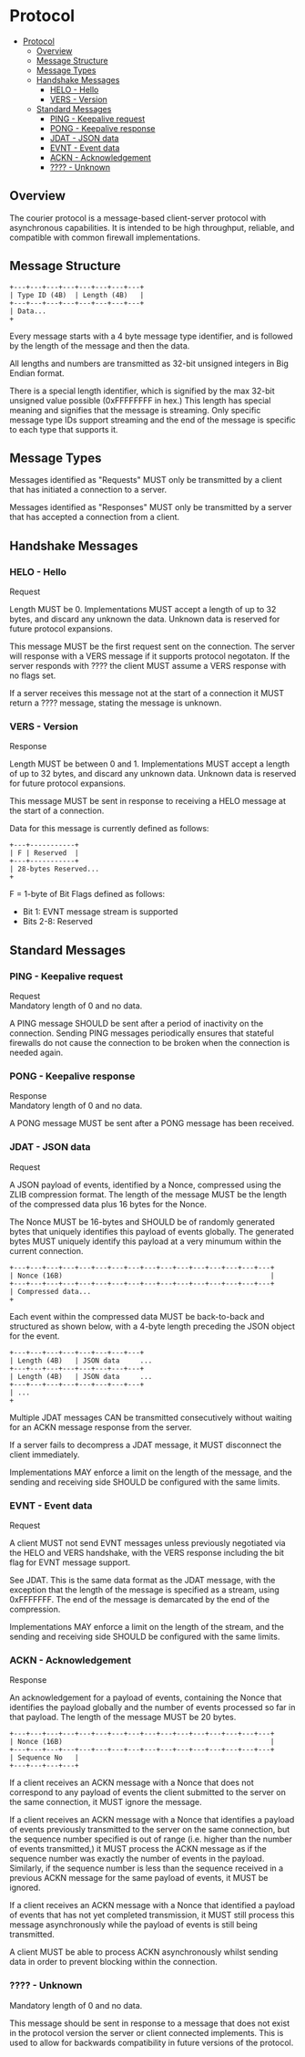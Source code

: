 # Protocol

- [Protocol](#protocol)
  - [Overview](#overview)
  - [Message Structure](#message-structure)
  - [Message Types](#message-types)
  - [Handshake Messages](#handshake-messages)
    - [HELO - Hello](#helo---hello)
    - [VERS - Version](#vers---version)
  - [Standard Messages](#standard-messages)
    - [PING - Keepalive request](#ping---keepalive-request)
    - [PONG - Keepalive response](#pong---keepalive-response)
    - [JDAT - JSON data](#jdat---json-data)
    - [EVNT - Event data](#evnt---event-data)
    - [ACKN - Acknowledgement](#ackn---acknowledgement)
    - [???? - Unknown](#unknown)

## Overview

The courier protocol is a message-based client-server protocol with asynchronous
capabilities. It is intended to be high throughput, reliable, and compatible
with common firewall implementations.

## Message Structure

```text
+---+---+---+---+---+---+---+---+
| Type ID (4B)  | Length (4B)   |
+---+---+---+---+---+---+---+---+
| Data...
+
```

Every message starts with a 4 byte message type identifier, and is followed by
the length of the message and then the data.

All lengths and numbers are transmitted as 32-bit unsigned integers in Big
Endian format.

There is a special length identifier, which is signified by the max 32-bit
unsigned value possible (0xFFFFFFFF in hex.) This length has special meaning
and signifies that the message is streaming. Only specific message type IDs
support streaming and the end of the message is specific to each type that
supports it.

## Message Types

Messages identified as "Requests" MUST only be transmitted by a client that has
initiated a connection to a server.

Messages identified as "Responses" MUST only be transmitted by a server that has
accepted a connection from a client.

## Handshake Messages

### HELO - Hello

Request

Length MUST be 0. Implementations MUST accept a length of up to 32 bytes, and
discard any unknown the data. Unknown data is reserved for future protocol
expansions.

This message MUST be the first request sent on the connection. The server will
response with a VERS message if it supports protocol negotaton. If the server
responds with ???? the client MUST assume a VERS response with no flags set.

If a server receives this message not at the start of a connection it MUST
return a ???? message, stating the message is unknown.

### VERS - Version

Response

Length MUST be between 0 and 1. Implementations MUST accept a length of up to
32 bytes, and discard any unknown data. Unknown data is reserved for future
protocol expansions.

This message MUST be sent in response to receiving a HELO message at the start
of a connection.

Data for this message is currently defined as follows:

```text
+---+-----------+
| F | Reserved  |
+---+-----------+
| 28-bytes Reserved...
+
```

F = 1-byte of Bit Flags defined as follows:

- Bit 1: EVNT message stream is supported
- Bits 2-8: Reserved

## Standard Messages

### PING - Keepalive request

Request  
Mandatory length of 0 and no data.

A PING message SHOULD be sent after a period of inactivity on the connection.
Sending PING messages periodically ensures that stateful firewalls do not cause
the connection to be broken when the connection is needed again.

### PONG - Keepalive response

Response  
Mandatory length of 0 and no data.

A PONG message MUST be sent after a PONG message has been received.

### JDAT - JSON data

Request

A JSON payload of events, identified by a Nonce, compressed using the ZLIB
compression format. The length of the message MUST be the length of the
compressed data plus 16 bytes for the Nonce.

The Nonce MUST be 16-bytes and SHOULD be of randomly generated bytes that
uniquely identifies this payload of events globally. The generated bytes
MUST uniquely identify this payload at a very minumum within the current
connection.

```text
+---+---+---+---+---+---+---+---+---+---+---+---+---+---+---+---+
| Nonce (16B)                                                   |
+---+---+---+---+---+---+---+---+---+---+---+---+---+---+---+---+
| Compressed data...
+
```

Each event within the compressed data MUST be back-to-back and structured as
shown below, with a 4-byte length preceding the JSON object for the event.

```text
+---+---+---+---+---+---+---+---+
| Length (4B)   | JSON data     ...
+---+---+---+---+---+---+---+---+
| Length (4B)   | JSON data     ...
+---+---+---+---+---+---+---+---+
| ...
+
```

Multiple JDAT messages CAN be transmitted consecutively without waiting for an
ACKN message response from the server.

If a server fails to decompress a JDAT message, it MUST disconnect the client
immediately.

Implementations MAY enforce a limit on the length of the message, and the
sending and receiving side SHOULD be configured with the same limits.

### EVNT - Event data

Request

A client MUST not send EVNT messages unless previously negotiated via the HELO
and VERS handshake, with the VERS response including the bit flag for EVNT
message support.

See JDAT. This is the same data format as the JDAT message, with the exception
that the length of the message is specified as a stream, using 0xFFFFFFF.
The end of the message is demarcated by the end of the compression.

Implementations MAY enforce a limit on the length of the stream, and the
sending and receiving side SHOULD be configured with the same limits.

### ACKN - Acknowledgement

Response

An acknowledgement for a payload of events, containing the Nonce that identifies
the payload globally and the number of events processed so far in that payload.
The length of the message MUST be 20 bytes.

```text
+---+---+---+---+---+---+---+---+---+---+---+---+---+---+---+---+
| Nonce (16B)                                                   |
+---+---+---+---+---+---+---+---+---+---+---+---+---+---+---+---+
| Sequence No   |
+---+---+---+---+
```

If a client receives an ACKN message with a Nonce that does not correspond to
any payload of events the client submitted to the server on the same connection,
it MUST ignore the message.

If a client receives an ACKN message with a Nonce that identifies a payload of
events previously transmitted to the server on the same connection, but the
sequence number specified is out of range (i.e. higher than the number of events
transmitted,) it MUST process the ACKN message as if the sequence number was
exactly the number of events in the payload. Similarly, if the sequence number
is less than the sequence received in a previous ACKN message for the same
payload of events, it MUST be ignored.

If a client receives an ACKN message with a Nonce that identified a payload of
events that has not yet completed transmission, it MUST still process this
message asynchronously while the payload of events is still being transmitted.

A client MUST be able to process ACKN asynchronously whilst sending data in
order to prevent blocking within the connection.

### ???? - Unknown

Mandatory length of 0 and no data.

This message should be sent in response to a message that does not exist in the
protocol version the server or client connected implements. This is used to
allow for backwards compatibility in future versions of the protocol.

